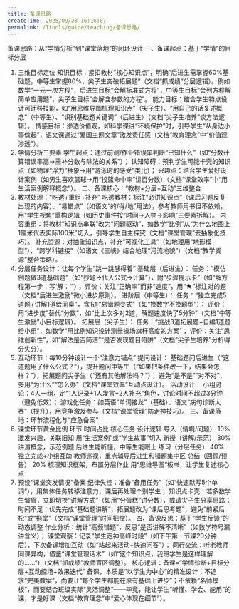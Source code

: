 ```yaml
---
title: 备课思路
createTime: 2025/09/28 16:16:07
permalink: /Ttools/guide/teaching/备课思路/
---
```


备课思路：从“学情分析”到“课堂落地”的闭环设计
一、备课起点：基于“学情”的目标分层
1. 三维目标定位
知识目标：紧扣教材“核心知识点”，明确“后进生需掌握60%基础题，中等生掌握80%，尖子生突破拓展题”（文档“抓成绩”分层逻辑）。例如数学“一元一次方程”，后进生目标“会解标准式方程”，中等生目标“会列方程解简单应用题”，尖子生目标“会解含参数的方程”。
能力目标：结合学生特点设计可迁移技能，如“用思维导图梳理知识点”（尖子生）、“用自己的话复述概念”（中等生）、“识别基础题关键词”（后进生）（文档“尖子生培养”谈方法逻辑）。
情感目标：渗透价值观，如科学课讲“环境保护”时，引导学生“从身边小事做起”，语文课通过“爱国主题文章”激发责任感（文档“教育理念”中“价值观渗透”）。
2. 学情分析三要素
学生起点：通过前测/作业错误率判断“已知什么”（如“分数计算错误率高→需补分数与除法的关系”）；
认知障碍：预判学生可能卡壳的知识点（如物理“浮力”抽象→用“游泳时的感受”类比）；
兴趣点：结合学生爱好设计案例（如男生喜欢篮球→用“投篮命中率”讲百分数）（文档“课堂效率”中“用生活案例解释概念”）。
二、备课核心：“教材+分层+互动”三维整合
1. 教材处理：“吃透+重组+补充”
吃透教材：标注“必讲知识点”（课后习题反复出现的内容）、“易错点”（如语文“的/得/地”用法），参考教师用书但不依赖，用“学生视角”重构逻辑（如历史事件按“时间→人物→影响”三要素拆解）。
内容重组：将教材“知识点串联”改为“问题驱动”，如数学“比例”从“为什么地图上1厘米代表实际100米”切入，引导学生自主探究（文档“课堂管理”去抽象化技巧）。
补充资源：对抽象知识点，补充“可视化工具”（如地理用“地形模型”）、“跨学科链接”（如语文《三峡》结合地理“河流地貌”）（文档“教学资源”整合策略）。
2. 分层任务设计：让每个学生“跳一跳够得着”
基础层（后进生）：
任务：“模仿例题做3道基础题”（如“抄题→代入公式→计算”），附“步骤提示卡”（如“解方程第一步：写‘解：’”）；
评价：关注“正确率”而非“速度”，用“★”标注对的题（文档“后进生激励”微小进步原则）。
进阶层（中等生）：
任务：“独立完成5道题+讲解1道给同桌”，含1道“易错题变式”（如“换数字不换题型”）；
评价：用“进步度”替代“分数”，如“比上次多对2道，解题速度快了5分钟”（文档“中等生激励”小目标逻辑）。
拓展层（尖子生）：
任务：“挑战3道拓展题+自编1道题给小组”，如数学“用比例知识设计测量操场旗杆高度的方案”；
评价：关注“思维创新性”，如“解法是否简洁”“是否发现题目陷阱”（文档“尖子生培养”分析得分失分）。
3. 互动环节：每10分钟设计一个“注意力锚点”
提问设计：
基础题问后进生（“这道题用了什么公式？”），提升题问中等生（“如果把条件改一下，结果会怎样？”），拓展题问尖子生（“还有其他解法吗？”）；
避免“是不是”“对不对”，多用“为什么”“怎么办”（文档“课堂效率”互动点设计）。
活动设计：
小组讨论：4人一组，定“1人记录+1人发言+2人补充”角色，讨论时间不超过3分钟（避免低效）；
游戏化任务：如英语“单词接龙”（基础）、语文“病句诊断大赛”（提升），用竞争激发参与（文档“课堂管理”防走神技巧）。
三、备课落地：环节流程化与“应急备案”
1. 课堂环节黄金比例
环节	时间占比	核心任务	设计逻辑
导入（情境/问题）	10%	激发兴趣，关联旧知	用“生活案例”或“学生故事”切入
新授（讲解/示范）	30%	讲清概念，示范例题	后进生能听懂，中等生能跟上
练习（分层任务）	40%	独立完成+小组互助	教师巡视，重点辅导后进生和错题集中区
总结（回顾/预告）	20%	梳理知识框架，布置分层作业	用“思维导图”板书，让学生复述核心点
2. 预设“课堂突发情况”备案
纪律失控：准备“备用任务”（如“快速默写5个单词”），用集体任务转移注意力，课后再处理个别学生；
知识点卡壳：若多数学生皱眉，立即切换“讲解方式”（如用“分蛋糕”讲分数），或请尖子生分享思路；
时间不足：优先完成“基础题讲解”，拓展题改为“课后思考题”，避免“前紧后松”或“拖堂”（文档“课堂管理”时间把控）。
四、备课反思：基于“学生反馈”的动态调整
作业分析：统计“高频错题”，反思“是否讲解不清晰”（如数学符号漏讲含义）；
课堂观察：记录“学生走神高峰时段”（如下午第一节课20分钟后），下次备课增加互动（如“站起来活动+快速问答”）；
同行交流：听老教师同课异构，借鉴“课堂管理话术”（如“这个知识点，我班学生是这样理解的……”）（文档“抓成绩”教师盲区调整）。
核心逻辑：备课=“学情诊断+目标分层+互动控场+效果迭代”
备课，本质是“以学生为中心”的精准设计：不追求“完美教案”，而要让“每个学生都能在原有基础上进步”；不依赖“名师模板”，而要结合班级实际“灵活调整”——毕竟，能让学生“听懂、学会、能用”的课，才是好课（文档“教育理念”中“爱心体现在细节”）。